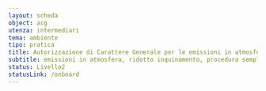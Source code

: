```yaml
---
layout: scheda
object: acg
utenza: intermediari
tema: ambiente
tipo: pratica
title: Autorizzazione di Carattere Generale per le emissioni in atmosfera
subtitle: emissioni in atmosfera, ridotto inquinamento, procedura semplificata
status: Livello2
statusLink: /onboard
---
```

